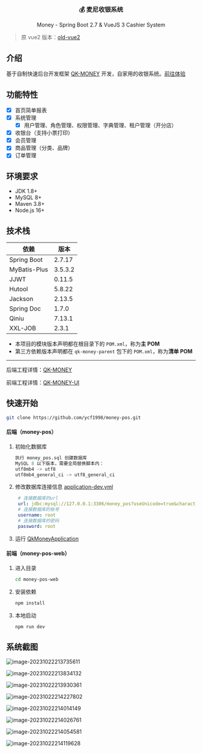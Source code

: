 <h3 align="center">💰 麦尼收银系统 </h3>

<p align="center">Money - Spring Boot 2.7 & VueJS 3 Cashier System</p>

> 原 vue2 版本：[old-vue2](https://github.com/ycf1998/money-pos/tree/main-vue2)

## 介绍

基于自制快速后台开发框架 [QK-MONEY](https://github.com/ycf1998/qk-money) 开发，自家用的收银系统。[前往体验](http://175.178.102.32/money-pos-demo?tenant=M)

## 功能特性

- [x] 首页简单报表
- [x] 系统管理
    - [x] 用户管理、角色管理、权限管理、字典管理、租户管理（开分店）
- [x] 收银台（支持小票打印）
- [x] 会员管理
- [x] 商品管理（分类、品牌）
- [x] 订单管理

## 环境要求

- JDK 1.8+
- MySQL 8+
- Maven 3.8+
- Node.js 16+

## 技术栈

| 依赖         | 版本    |
| ------------ | ------- |
| Spring Boot  | 2.7.17  |
| MyBatis-Plus | 3.5.3.2 |
| JJWT         | 0.11.5  |
| Hutool       | 5.8.22  |
| Jackson      | 2.13.5  |
| Spring Doc   | 1.7.0   |
| Qiniu        | 7.13.1  |
| XXL-JOB      | 2.3.1   |

- 本项目的模块版本声明都在根目录下的 `POM.xml`，称为**主 POM**
- 第三方依赖版本声明都在 `qk-money-parent` 包下的 `POM.xml`，称为**清单 POM**

------

后端工程详情：[QK-MONEY](https://github.com/ycf1998/qk-money) 

前端工程详情：[QK-MONEY-UI](https://github.com/ycf1998/qk-money-ui)

## 快速开始

```bash
git clone https://github.com/ycf1998/money-pos.git
```

#### 后端（money-pos）

1. 初始化数据库

    ```sql
    执行 money_pos.sql 创建数据库
    MySQL 8 以下版本，需要全局替换脚本内：
    utf8mb4 -> utf8
    utf8mb4_general_ci -> utf8_general_ci
    ```

2. 修改数据库连接信息 [application-dev.yml](./money-pos/qk-money-app/money-app-biz/src/main/resources/application-dev.yml)

    ```yaml
     # 连接数据库的url
     url: jdbc:mysql://127.0.0.1:3306/money_pos?useUnicode=true&characterEncoding=utf-8&serverTimezone=GMT%2b8&allowPublicKeyRetrieval=true&useSSL=false
     # 连接数据库的账号
     username: root
     # 连接数据库的密码
     password: root
    ```

3. 运行  [QkMoneyApplication](./money-pos/qk-money-app/money-app-biz/src/main/java/com/money/QkMoneyApplication.java)

#### 前端（money-pos-web）

1. 进入目录

    ```bash
    cd money-pos-web
    ```

2. 安装依赖

    ```bash
    npm install
    ```

3. 本地启动

    ```bash
    npm run dev
    ```

## 系统截图

![image-20231022213735611](README.assets/image-20231022213735611.png)

![image-20231022213834132](README.assets/image-20231022213834132.png)

![image-20231022213930361](README.assets/image-20231022213930361.png)

![image-20231022214227802](README.assets/image-20231022214227802.png)

![image-20231022214014149](README.assets/image-20231022214014149.png)

![image-20231022214026761](README.assets/image-20231022214026761.png)

![image-20231022214054581](README.assets/image-20231022214054581.png)

![image-20231022214119628](README.assets/image-20231022214119628.png)
